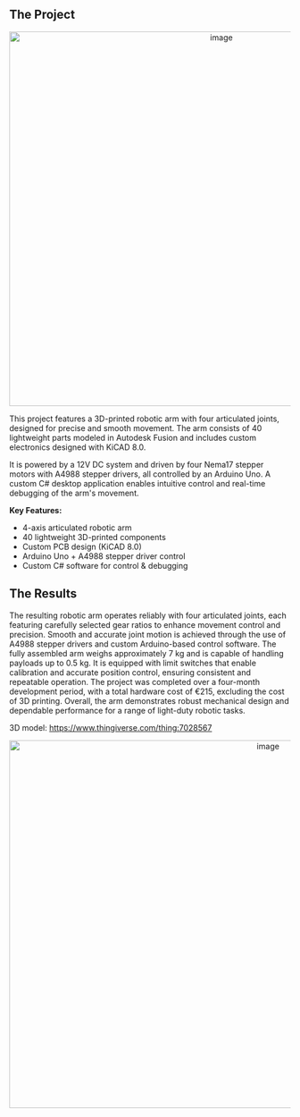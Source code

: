 ## The Project
<p align="center">
  <img width="744" height="670" alt="image" src="https://github.com/user-attachments/assets/7cd8bc58-c5da-4a07-8dc2-b7024a96c532" />
</p>

This project features a 3D-printed robotic arm with four articulated joints, designed for precise and smooth movement. The arm consists of 40 lightweight parts modeled in Autodesk Fusion and includes custom electronics designed with KiCAD 8.0.

It is powered by a 12V DC system and driven by four Nema17 stepper motors with A4988 stepper drivers, all controlled by an Arduino Uno. A custom C# desktop application enables intuitive control and real-time debugging of the arm's movement.

**Key Features:**
- 4-axis articulated robotic arm
- 40 lightweight 3D-printed components
- Custom PCB design (KiCAD 8.0)
- Arduino Uno + A4988 stepper driver control
- Custom C# software for control & debugging

## The Results

The resulting robotic arm operates reliably with four articulated joints, each featuring carefully selected gear ratios to enhance movement control and precision. Smooth and accurate joint motion is achieved through the use of A4988 stepper drivers and custom Arduino-based control software. The fully assembled arm weighs approximately 7 kg and is capable of handling payloads up to 0.5 kg. It is equipped with limit switches that enable calibration and accurate position control, ensuring consistent and repeatable operation. The project was completed over a four-month development period, with a total hardware cost of €215, excluding the cost of 3D printing. Overall, the arm demonstrates robust mechanical design and dependable performance for a range of light-duty robotic tasks.

3D model:
https://www.thingiverse.com/thing:7028567

<p align="center">
  <img width="911" height="658" alt="image" src="https://github.com/user-attachments/assets/d6f8ebac-6fd7-402e-8633-268e5c2c5db7" />
</p>
